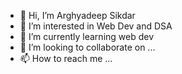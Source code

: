- 👋 Hi, I’m Arghyadeep Sikdar
- 👀 I’m interested in Web Dev and DSA
- 🌱 I’m currently learning web dev
- 💞️ I’m looking to collaborate on ...
- 📫 How to reach me ...

<!---
ArSid369/ArSid369 is a ✨ special ✨ repository because its `README.md` (this file) appears on your GitHub profile.
You can click the Preview link to take a look at your changes.
--->
